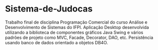 # Sistema-de-Judocas
Trabalho final de disciplina Programação Comercial do curso Análise e Desenvolvimento de Sistemas do  IFPI. Aplicação Desktop desenvolvida utilizando a biblioteca de componentes gráficos Java Swing e vários padrões de projeto como MVC, Facade, Decorator, DAO, etc. Persistência usando banco de dados orientado a objetos DB4O.

